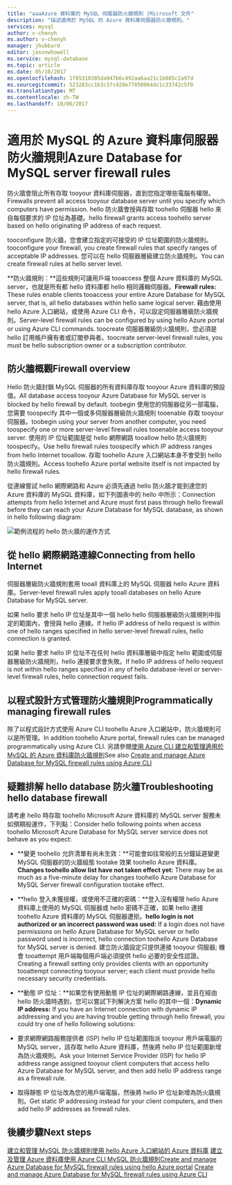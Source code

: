 ```yaml
---
title: "aaaAzure 資料庫的 MySQL 伺服器防火牆規則 |Microsoft 文件"
description: "描述適用於 MySQL 的 Azure 資料庫伺服器防火牆規則。"
services: mysql
author: v-chenyh
ms.author: v-chenyh
manager: jhubbard
editor: jasonwhowell
ms.service: mysql-database
ms.topic: article
ms.date: 05/10/2017
ms.openlocfilehash: 1f85310385da947b6c492aa6aa21c1b885c2a97d
ms.sourcegitcommit: 523283cc1b3c37c428e77850964dc1c33742c5f0
ms.translationtype: MT
ms.contentlocale: zh-TW
ms.lasthandoff: 10/06/2017
---
```

# <a name="azure-database-for-mysql-server-firewall-rules"></a><span data-ttu-id="b126f-103">適用於 MySQL 的 Azure 資料庫伺服器防火牆規則</span><span class="sxs-lookup"><span data-stu-id="b126f-103">Azure Database for MySQL server firewall rules</span></span>
<span data-ttu-id="b126f-104">防火牆會阻止所有存取 tooyour 資料庫伺服器，直到您指定哪些電腦有權限。</span><span class="sxs-lookup"><span data-stu-id="b126f-104">Firewalls prevent all access tooyour database server until you specify which computers have permission.</span></span> <span data-ttu-id="b126f-105">hello 防火牆會授與存取 toohello 伺服器 hello 來自每個要求的 IP 位址為基礎。</span><span class="sxs-lookup"><span data-stu-id="b126f-105">hello firewall grants access toohello server based on hello originating IP address of each request.</span></span>

<span data-ttu-id="b126f-106">tooconfigure 防火牆，您會建立指定的可接受的 IP 位址範圍的防火牆規則。</span><span class="sxs-lookup"><span data-stu-id="b126f-106">tooconfigure your firewall, you create firewall rules that specify ranges of acceptable IP addresses.</span></span> <span data-ttu-id="b126f-107">您可以在 hello 伺服器層級建立防火牆規則。</span><span class="sxs-lookup"><span data-stu-id="b126f-107">You can create firewall rules at hello server level.</span></span>

<span data-ttu-id="b126f-108">**防火牆規則：**這些規則可讓用戶端 tooaccess 整個 Azure 資料庫的 MySQL server，也就是所有都 hello 資料庫都 hello 相同邏輯伺服器。</span><span class="sxs-lookup"><span data-stu-id="b126f-108">**Firewall rules:** These rules enable clients tooaccess your entire Azure Database for MySQL server, that is, all hello databases within hello same logical server.</span></span> <span data-ttu-id="b126f-109">藉由使用 hello Azure 入口網站，或使用 Azure CLI 命令，可以設定伺服器層級防火牆規則。</span><span class="sxs-lookup"><span data-stu-id="b126f-109">Server-level firewall rules can be configured by using hello Azure portal or using Azure CLI commands.</span></span> <span data-ttu-id="b126f-110">toocreate 伺服器層級防火牆規則，您必須是 hello 訂用帳戶擁有者或訂閱參與者。</span><span class="sxs-lookup"><span data-stu-id="b126f-110">toocreate server-level firewall rules, you must be hello subscription owner or a subscription contributor.</span></span>

## <a name="firewall-overview"></a><span data-ttu-id="b126f-111">防火牆概觀</span><span class="sxs-lookup"><span data-stu-id="b126f-111">Firewall overview</span></span>
<span data-ttu-id="b126f-112">Hello 防火牆封鎖 MySQL 伺服器的所有資料庫存取 tooyour Azure 資料庫的預設值。</span><span class="sxs-lookup"><span data-stu-id="b126f-112">All database access tooyour Azure Database for MySQL server is blocked by hello firewall by default.</span></span> <span data-ttu-id="b126f-113">toobegin 使用您的伺服器從另一部電腦，您需要 toospecify 其中一個或多伺服器層級防火牆規則 tooenable 存取 tooyour 伺服器。</span><span class="sxs-lookup"><span data-stu-id="b126f-113">toobegin using your server from another computer, you need toospecify one or more server-level firewall rules tooenable access tooyour server.</span></span> <span data-ttu-id="b126f-114">使用的 IP 位址範圍是從 hello 網際網路 tooallow hello 防火牆規則 toospecify。</span><span class="sxs-lookup"><span data-stu-id="b126f-114">Use hello firewall rules toospecify which IP address ranges from hello Internet tooallow.</span></span> <span data-ttu-id="b126f-115">存取 toohello Azure 入口網站本身不會受到 hello 防火牆規則。</span><span class="sxs-lookup"><span data-stu-id="b126f-115">Access toohello Azure portal website itself is not impacted by hello firewall rules.</span></span>

<span data-ttu-id="b126f-116">從連線嘗試 hello 網際網路和 Azure 必須先通過 hello 防火牆才能到達您的 Azure 資料庫的 MySQL 資料庫，如下列圖表中的 hello 中所示：</span><span class="sxs-lookup"><span data-stu-id="b126f-116">Connection attempts from hello Internet and Azure must first pass through hello firewall before they can reach your Azure Database for MySQL database, as shown in hello following diagram:</span></span>

![範例流程的 hello 防火牆的運作方式](./media/concepts-firewall-rules/1-firewall-concept.png)

## <a name="connecting-from-hello-internet"></a><span data-ttu-id="b126f-118">從 hello 網際網路連線</span><span class="sxs-lookup"><span data-stu-id="b126f-118">Connecting from hello Internet</span></span>
<span data-ttu-id="b126f-119">伺服器層級防火牆規則套用 tooall 資料庫上的 MySQL 伺服器 hello Azure 資料庫。</span><span class="sxs-lookup"><span data-stu-id="b126f-119">Server-level firewall rules apply tooall databases on hello Azure Database for MySQL server.</span></span>

<span data-ttu-id="b126f-120">如果 hello 要求 hello IP 位址是其中一個 hello hello 伺服器層級防火牆規則中指定的範圍內，會授與 hello 連線。</span><span class="sxs-lookup"><span data-stu-id="b126f-120">If hello IP address of hello request is within one of hello ranges specified in hello server-level firewall rules, hello connection is granted.</span></span>

<span data-ttu-id="b126f-121">如果 hello 要求 hello IP 位址不在任何 hello 資料庫層級中指定 hello 範圍或伺服器層級防火牆規則，hello 連接要求會失敗。</span><span class="sxs-lookup"><span data-stu-id="b126f-121">If hello IP address of hello request is not within hello ranges specified in any of hello database-level or server-level firewall rules, hello connection request fails.</span></span>

## <a name="programmatically-managing-firewall-rules"></a><span data-ttu-id="b126f-122">以程式設計方式管理防火牆規則</span><span class="sxs-lookup"><span data-stu-id="b126f-122">Programmatically managing firewall rules</span></span>
<span data-ttu-id="b126f-123">除了以程式設計方式使用 Azure CLI toohello Azure 入口網站中，防火牆規則可以是所管理。</span><span class="sxs-lookup"><span data-stu-id="b126f-123">In addition toohello Azure portal, firewall rules can be managed programmatically using Azure CLI.</span></span> <span data-ttu-id="b126f-124">另請參閱[使用 Azure CLI 建立和管理適用於 MySQL 的 Azure 資料庫防火牆規則](./howto-manage-firewall-using-cli.md)</span><span class="sxs-lookup"><span data-stu-id="b126f-124">See also [Create and manage Azure Database for MySQL firewall rules using Azure CLI](./howto-manage-firewall-using-cli.md)</span></span>

## <a name="troubleshooting-hello-database-firewall"></a><span data-ttu-id="b126f-125">疑難排解 hello database 防火牆</span><span class="sxs-lookup"><span data-stu-id="b126f-125">Troubleshooting hello database firewall</span></span>
<span data-ttu-id="b126f-126">請考慮 hello 時存取 toohello Microsoft Azure 資料庫的 MySQL server 服務未如預期般運作，下列點：</span><span class="sxs-lookup"><span data-stu-id="b126f-126">Consider hello following points when access toohello Microsoft Azure Database for MySQL server service does not behave as you expect:</span></span>

* <span data-ttu-id="b126f-127">**變更 toohello 允許清單有尚未生效：**可能會如往常般的五分鐘延遲變更 MySQL 伺服器的防火牆組態 tootake 效果 toohello Azure 資料庫。</span><span class="sxs-lookup"><span data-stu-id="b126f-127">**Changes toohello allow list have not taken effect yet:** There may be as much as a five-minute delay for changes toohello Azure Database for MySQL Server firewall configuration tootake effect.</span></span>

* <span data-ttu-id="b126f-128">**hello 登入未獲授權，或使用不正確的密碼：**登入沒有權限 hello Azure 資料庫上使用的 MySQL 伺服器或 hello 密碼不正確，如果 hello 連接 toohello Azure 資料庫的 MySQL 伺服器遭拒。</span><span class="sxs-lookup"><span data-stu-id="b126f-128">**hello login is not authorized or an incorrect password was used:** If a login does not have permissions on hello Azure Database for MySQL server or hello password used is incorrect, hello connection toohello Azure Database for MySQL server is denied.</span></span> <span data-ttu-id="b126f-129">建立防火牆設定只提供連接 tooyour 伺服器; 機會 tooattempt 用戶端每個用戶端必須提供 hello 必要的安全性認證。</span><span class="sxs-lookup"><span data-stu-id="b126f-129">Creating a firewall setting only provides clients with an opportunity tooattempt connecting tooyour server; each client must provide hello necessary security credentials.</span></span>

* <span data-ttu-id="b126f-130">**動態 IP 位址：**如果您有使用動態 IP 位址的網際網路連線，並且在經由 hello 防火牆時遇到，您可以嘗試下列解決方案 hello 的其中一個：</span><span class="sxs-lookup"><span data-stu-id="b126f-130">**Dynamic IP address:** If you have an Internet connection with dynamic IP addressing and you are having trouble getting through hello firewall, you could try one of hello following solutions:</span></span>

* <span data-ttu-id="b126f-131">要求網際網路服務提供者 (ISP) hello IP 位址範圍指派 tooyour 用戶端電腦的 MySQL server，該存取 hello Azure 資料庫，然後將 hello IP 位址範圍新增為防火牆規則。</span><span class="sxs-lookup"><span data-stu-id="b126f-131">Ask your Internet Service Provider (ISP) for hello IP address range assigned tooyour client computers that access hello Azure Database for MySQL server, and then add hello IP address range as a firewall rule.</span></span>

* <span data-ttu-id="b126f-132">取得靜態 IP 位址改為您的用戶端電腦，然後將 hello IP 位址新增為防火牆規則。</span><span class="sxs-lookup"><span data-stu-id="b126f-132">Get static IP addressing instead for your client computers, and then add hello IP addresses as firewall rules.</span></span>

## <a name="next-steps"></a><span data-ttu-id="b126f-133">後續步驟</span><span class="sxs-lookup"><span data-stu-id="b126f-133">Next steps</span></span>

<span data-ttu-id="b126f-134">[建立和管理 MySQL 防火牆規則使用 hello Azure 入口網站的 Azure 資料庫](./howto-manage-firewall-using-portal.md)
[建立及管理 Azure 資料庫使用 Azure CLI MySQL 防火牆規則](./howto-manage-firewall-using-cli.md)</span><span class="sxs-lookup"><span data-stu-id="b126f-134">[Create and manage Azure Database for MySQL firewall rules using hello Azure portal](./howto-manage-firewall-using-portal.md)
[Create and manage Azure Database for MySQL firewall rules using Azure CLI](./howto-manage-firewall-using-cli.md)</span></span>
